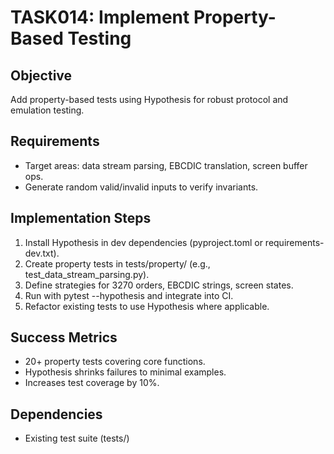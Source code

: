 # TASK014: Implement Property-Based Testing

## Objective
Add property-based tests using Hypothesis for robust protocol and emulation testing.

## Requirements
- Target areas: data stream parsing, EBCDIC translation, screen buffer ops.
- Generate random valid/invalid inputs to verify invariants.

## Implementation Steps
1. Install Hypothesis in dev dependencies (pyproject.toml or requirements-dev.txt).
2. Create property tests in tests/property/ (e.g., test_data_stream_parsing.py).
3. Define strategies for 3270 orders, EBCDIC strings, screen states.
4. Run with pytest --hypothesis and integrate into CI.
5. Refactor existing tests to use Hypothesis where applicable.

## Success Metrics
- 20+ property tests covering core functions.
- Hypothesis shrinks failures to minimal examples.
- Increases test coverage by 10%.

## Dependencies
- Existing test suite (tests/)